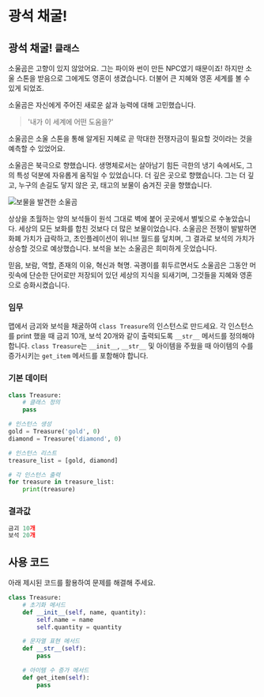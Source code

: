 # 광석 채굴!

## 광석 채굴! `클래스`

소울곰은 고향이 있지 않았어요. 그는 파이와 썬이 만든 NPC였기 때문이죠! 하지만 소울 스톤을 받음으로 그에게도 영혼이 생겼습니다. 더불어 큰 지혜와 영혼 세계를 볼 수 있게 되었죠.

소울곰은 자신에게 주어진 새로운 삶과 능력에 대해 고민했습니다.

> '내가 이 세계에 어떤 도움을?'

소울곰은 소울 스톤을 통해 알게된 지혜로 곧 막대한 전쟁자금이 필요할 것이라는 것을 예측할 수 있었어요. 

소울곰은 북극으로 향했습니다. 생명체로서는 살아남기 힘든 극한의 냉기 속에서도, 그의 특성 덕분에 자유롭게 움직일 수 있었습니다. 더 깊은 곳으로 향했습니다. 그는 더 깊고, 누구의 손길도 닿지 않은 곳, 태고의 보물이 숨겨진 곳을 향했습니다.

![보물을 발견한 소울곰](./20.webp)

상상을 초월하는 양의 보석들이 원석 그대로 벽에 붙어 곳곳에서 별빛으로 수놓았습니다. 세상의 모든 보화를 합친 것보다 더 많은 보물이었습니다. 소울곰은 전쟁이 발발하면 화폐 가치가 급락하고, 초인플레이션이 위니브 월드를 덮치며, 그 결과로 보석의 가치가 상승할 것으로 예상했습니다. 보석을 보는 소울곰은 희미하게 웃었습니다.

믿음, 보람, 역할, 존재의 이유, 혁신과 혁명. 곡괭이를 휘두르면서도 소울곰은 그동안 머릿속에 단순한 단어로만 저장되어 있던 세상의 지식을 되새기며, 그것들을 지혜와 영혼으로 승화시켰습니다.

### 임무
맵에서 금괴와 보석을 채굴하여 `class Treasure`의 인스턴스로 만드세요. 각 인스턴스를 print 했을 때 금괴 10개, 보석 20개와 같이 출력되도록 `__str__` 메서드를 정의해야 합니다. `class Treasure`는 `__init__`, `__str__` 및 아이템을 주웠을 때 아이템의 수를 증가시키는 `get_item` 메서드를 포함해야 합니다.

### 기본 데이터
```python
class Treasure:
    # 클래스 정의
    pass

# 인스턴스 생성
gold = Treasure('gold', 0)
diamond = Treasure('diamond', 0)

# 인스턴스 리스트
treasure_list = [gold, diamond]

# 각 인스턴스 출력
for treasure in treasure_list:
    print(treasure)
```

### 결과값
```python
금괴 10개
보석 20개
```

## 사용 코드
아래 제시된 코드를 활용하여 문제를 해결해 주세요.

```python
class Treasure:
    # 초기화 메서드
    def __init__(self, name, quantity):
        self.name = name
        self.quantity = quantity

    # 문자열 표현 메서드
    def __str__(self):
        pass

    # 아이템 수 증가 메서드
    def get_item(self):
        pass
```